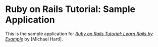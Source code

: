 # Ruby on Rails Tutorial: Sample Application

This is the sample application for [*Ruby on Rails Tutorial: Learn Rails by Example*](http://railstutorial.org) by [Michael Hartl]. 